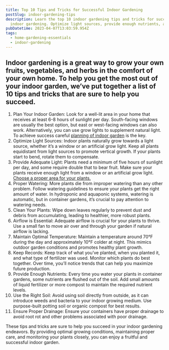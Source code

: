 ```yaml
---
title: Top 10 Tips and Tricks for Successful Indoor Gardening
postSlug: indoor-gardening-tips
description: Learn the top 10 indoor gardening tips and tricks for successful
  indoor gardening. Optimize light sources, provide enough nutrients, and more!
pubDatetime: 2023-04-07T13:03:59.954Z
tags:
  - home-gardening-essentials
  - indoor-gardening
---
```

## Indoor gardening is a great way to grow your own fruits, vegetables, and herbs in the comfort of your own home. To help you get the most out of your indoor garden, we’ve put together a list of 10 tips and tricks that are sure to help you succeed.

1. P﻿lan Your Indoor Garden: Look for a well-lit area in your home that receives at least 6-8 hours of sunlight per day. South-facing windows are usually the best option, but east or west-facing windows can also work. Alternatively, you can use grow lights to supplement natural light. To achieve success careful [planning of indoor garden](https://urbangardener.wiki/posts/planning-indoor-garden/) is the key.
2. Optimize Light Sources: Indoor plants naturally grow towards a light source, whether it’s a window or an artificial grow light. Keep all plants equidistant from light sources to promote vertical growth. If your plants start to bend, rotate them to compensate.
3. Provide Adequate Light: Plants need a minimum of five hours of sunlight per day, and some require double that to bear fruit. Make sure your plants receive enough light from a window or an artificial grow light. [Choose a proper area for your plants.](https://urbangardener.wiki/posts/where-to-grow-indoor-herbs--edibles/)
4. Proper Watering: More plants die from improper watering than any other problem. Follow watering guidelines to ensure your plants get the right amount of water. In hydroponic and aquaponic systems, watering is automatic, but in container gardens, it’s crucial to pay attention to watering needs.
5. Clean Your Plants: Wipe down leaves regularly to prevent dust and debris from accumulating, leading to healthier, more robust plants.
6. Airflow is Essential: Adequate airflow is crucial for your plants to thrive. Use a small fan to move air over and through your garden if natural airflow is lacking.
7. Maintain Optimal Temperature: Maintain a temperature around 70°F during the day and approximately 10°F colder at night. This mimics outdoor garden conditions and promotes healthy plant growth.
8. Keep Records: Keep track of what you’ve planted, when you planted it, and what type of fertilizer was used. Monitor which plants do best together. Over time, you’ll notice trends that can help you maximize future production.
9. Provide Enough Nutrients: Every time you water your plants in container gardens, some nutrients are flushed out of the soil. Add small amounts of liquid fertilizer or more compost to maintain the required nutrient levels.
10. Use the Right Soil: Avoid using soil directly from outside, as it can introduce weeds and bacteria to your indoor growing medium. Use purpose-built potting soil or organic compost for best results.
11. Ensure Proper Drainage: Ensure your containers have proper drainage to avoid root rot and other problems associated with poor drainage.

These tips and tricks are sure to help you succeed in your indoor gardening endeavors. By providing optimal growing conditions, maintaining proper care, and monitoring your plants closely, you can enjoy a fruitful and successful indoor garden.